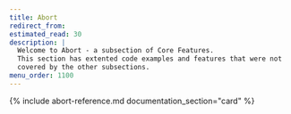 ```yaml
---
title: Abort
redirect_from:
estimated_read: 30
description: |
  Welcome to Abort - a subsection of Core Features.
  This section has extented code examples and features that were not
  covered by the other subsections.
menu_order: 1100
---
```


{% include abort-reference.md documentation_section="card" %}